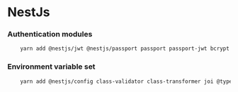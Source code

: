 # NestJs

### Authentication modules

```bash
    yarn add @nestjs/jwt @nestjs/passport passport passport-jwt bcrypt @types/bcrypt @types/passport-jwt 
```

### Environment variable set

```bash
    yarn add @nestjs/config class-validator class-transformer joi @types/hapi__joi
```